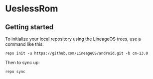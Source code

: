 UeslessRom
===========

Getting started
---------------

To initialize your local repository using the LineageOS trees, use a command like this:
```
repo init -u https://github.com/LineageOS/android.git -b cm-13.0
```
Then to sync up:
```
repo sync
```

